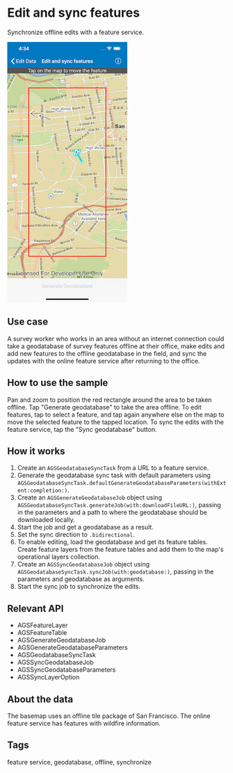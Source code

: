 # Edit and sync features

Synchronize offline edits with a feature service.

![Edit and sync features](edit-and-sync-features.png)

## Use case

A survey worker who works in an area without an internet connection could take a geodatabase of survey features offline at their office, make edits and add new features to the offline geodatabase in the field, and sync the updates with the online feature service after returning to the office.

## How to use the sample

Pan and zoom to position the red rectangle around the area to be taken offline. Tap "Generate geodatabase" to take the area offline. To edit features, tap to select a feature, and tap again anywhere else on the map to move the selected feature to the tapped location. To sync the edits with the feature service, tap the "Sync geodatabase" button.

## How it works

1. Create an `AGSGeodatabaseSyncTask` from a URL to a feature service.
2. Generate the geodatabase sync task with default parameters using `AGSGeodatabaseSyncTask.defaultGenerateGeodatabaseParameters(withExtent:completion:)`.
3. Create an `AGSGenerateGeodatabaseJob` object using `AGSGeodatabaseSyncTask.generateJob(with:downloadFileURL:)`, passing in the parameters and a path to where the geodatabase should be downloaded locally.
4. Start the job and get a geodatabase as a result.
5. Set the sync direction to `.bidirectional`.
6. To enable editing, load the geodatabase and get its feature tables. Create feature layers from the feature tables and add them to the map's operational layers collection.
7. Create an `AGSSyncGeodatabaseJob` object using `AGSGeodatabaseSyncTask.syncJob(with:geodatabase:)`, passing in the parameters and geodatabase as arguments.
8. Start the sync job to synchronize the edits.

## Relevant API

* AGSFeatureLayer
* AGSFeatureTable
* AGSGenerateGeodatabaseJob
* AGSGenerateGeodatabaseParameters
* AGSGeodatabaseSyncTask
* AGSSyncGeodatabaseJob
* AGSSyncGeodatabaseParameters
* AGSSyncLayerOption

## About the data

The basemap uses an offline tile package of San Francisco. The online feature service has features with wildfire information.

## Tags

feature service, geodatabase, offline, synchronize
